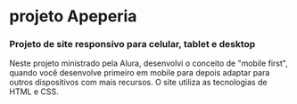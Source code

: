 # projeto Apeperia
### Projeto de site responsivo para celular, tablet e desktop

Neste projeto ministrado pela Alura, desenvolvi o conceito de "mobile first", quando você desenvolve primeiro em mobile para depois adaptar para outros dispositivos com mais recursos. 
O site utiliza as tecnologias de HTML e CSS.
